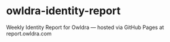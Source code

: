 # owldra-identity-report
Weekly Identity Report for Owldra — hosted via GitHub Pages at report.owldra.com
